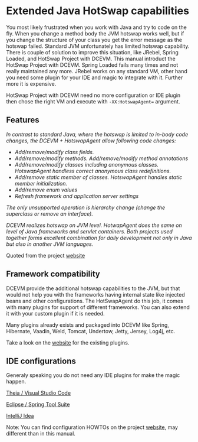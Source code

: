 # Extended Java HotSwap capabilities

You most likely frustrated when you work with Java and try to code on the fly. When you change a method body the
JVM hotswap works well, but if you change the structure of your class you get the error message as the hotswap failed.
Standard JVM unfortunately has limited hotswap capability.
There is couple of solution to improve this situation, like JRebel, Spring Loaded, and HotSwap Project with DCEVM.
This manual introduct the HotSwap Project with DCEVM.
Spring Loaded fails many times and not really maintained any more.
JRebel works on any standard VM, other hand you need some plugin for your IDE and magic to integrate with it. Further more it is expensive.

HotSwap Project with DCEVM need no more configuration or IDE plugin then chose the right VM and execute with `-XX:HotswapAgent=` argument.

## Features

_In contrast to standard Java, where the hotswap is limited to in-body code changes, the DCEVM + HotswapAgent allow following code changes:_

- _Add/remove/modify class fields._
- _Add/remove/modify methods. Add/remove/modify method annotations_
- _Add/remove/modify classes including anonymous classes. HotswapAgent handless correct anonymous class redefinitions._
- _Add/remove static member of classes. HotswapAgent handles static member initialization._
- _Add/remove enum values_
- _Refresh framework and application server settings_

_The only unsupported operation is hierarchy change (change the superclass or remove an interface)._

_DCEVM realizes hotswap on JVM level. HotwapAgent does the same on level of Java frameworks and servlet containers. Both projects used together forms excellent combination for daily development not only in Java but also in another JVM languages._

Quoted from the project [website](http://hotswapagent.org/index.html)

## Framework compatibility

DCEVM provide the additional hotswap capabilities to the JVM, but that would not help you with the frameworks having internal state like injected beans and other configurations.
The HotSwapAgent do this job, it comes with many plugins for support of different frameworks. You can also extend it with your custom plugin if it is needed.

Many plugins already exists and packaged into DCEVM like Spring, Hibernate, Vaadin, Weld, Tomcat, Undertow, Jetty, Jersey, Log4j, etc.

Take a look on the [website](http://hotswapagent.org/index.html) for the existing plugins.

## IDE configurations

Generaly speaking you do not need any IDE plugins for make the magic happen.

[Theia / Visual Studio Code](./IDEs/TheiaVSC/README.md)

[Eclipse / Spring Tool Suite](./IDEs/Eclipse/README.md)

[IntelliJ Idea](./IDEs/IntelliJ/README.md)

Note: You can find configuration HOWTOs on the project [website](http://hotswapagent.org/index.html), may different than in this manual.
